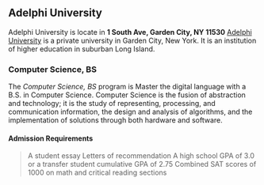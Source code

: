 ## Adelphi University
Adelphi University is locate in **1 South Ave, Garden City, NY 11530**
[Adelphi University](https://www.adelphi.edu/) is a private university in Garden City, New York. It is an institution of higher education in suburban Long Island.
### Computer Science, BS
The _Computer Science, BS_ program is Master the digital language with a B.S. in Computer Science. Computer Science is the fusion of abstraction and technology; it is the study of representing, processing, and communication information, the design and analysis of algorithms, and the implementation of solutions through both hardware and software.
#### Admission Requirements
> A student essay
Letters of recommendation
A high school GPA of 3.0 or a transfer student cumulative GPA of 2.75
Combined SAT scores of 1000 on math and critical reading sections